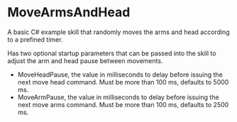 # MoveArmsAndHead

A basic C# example skill that randomly moves the arms and head according to a prefined timer.

Has two optional startup parameters that can be passed into the skill to adjust the arm and head pause between movements.

- MoveHeadPause, the value in milliseconds to delay before issuing the next move head command. Must be more than 100 ms, defaults to 5000 ms.
- MoveArmPause, the value in milliseconds to delay before issuing the next move arms command.  Must be more than 100 ms, defaults to 2500 ms.
